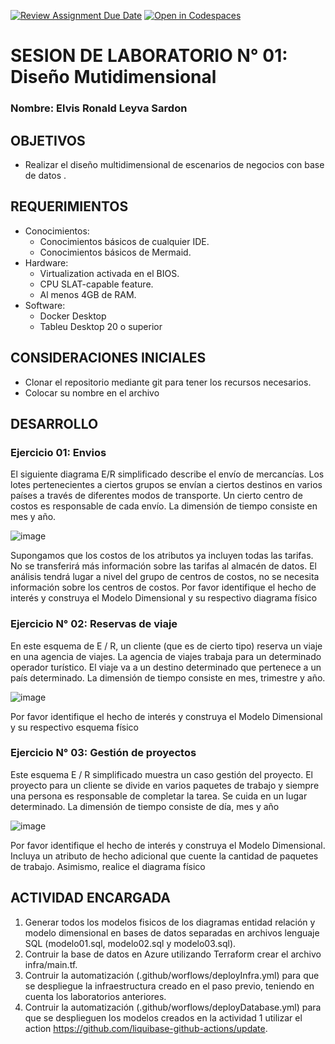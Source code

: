 [![Review Assignment Due Date](https://classroom.github.com/assets/deadline-readme-button-22041afd0340ce965d47ae6ef1cefeee28c7c493a6346c4f15d667ab976d596c.svg)](https://classroom.github.com/a/VYnjZKn-)
[![Open in Codespaces](https://classroom.github.com/assets/launch-codespace-2972f46106e565e64193e422d61a12cf1da4916b45550586e14ef0a7c637dd04.svg)](https://classroom.github.com/open-in-codespaces?assignment_repo_id=19813005)
# SESION DE LABORATORIO N° 01: Diseño Mutidimensional

### Nombre: Elvis Ronald Leyva Sardon

## OBJETIVOS
  * Realizar el diseño multidimensional de escenarios de negocios con base de datos .

## REQUERIMIENTOS
  * Conocimientos: 
    - Conocimientos básicos de cualquier IDE.
    - Conocimientos básicos de Mermaid.
  * Hardware:
    - Virtualization activada en el BIOS.
    - CPU SLAT-capable feature.
    - Al menos 4GB de RAM.
  * Software:
    - Docker Desktop 
    - Tableu Desktop 20 o superior
## CONSIDERACIONES INICIALES
  * Clonar el repositorio mediante git para tener los recursos necesarios.
  * Colocar su nombre en el archivo

    
## DESARROLLO

### Ejercicio 01: Envios

El siguiente diagrama E/R simplificado describe el envío de mercancías. Los lotes pertenecientes a ciertos grupos se 
envían a ciertos destinos en varios países a través de diferentes modos de transporte. Un cierto centro de costos es 
responsable de cada envío. La dimensión de tiempo consiste en mes y año.

![image](assets/329793319-076537b6-dfb7-4b0a-8a72-44484ea93f8e.png)

Supongamos que los costos de los atributos ya incluyen todas las tarifas. No se transferirá más información sobre las tarifas
al almacén de datos. El análisis tendrá lugar a nivel del grupo de centros de costos, no se necesita información sobre los 
centros de costos. 
Por favor identifique el hecho de interés y construya el Modelo Dimensional y su respectivo diagrama físico


### Ejercicio N° 02: Reservas de viaje 

En este esquema de E / R, un cliente (que es de cierto tipo) reserva un viaje en una agencia de viajes. La agencia de viajes 
trabaja para un determinado operador turístico. El viaje va a un destino determinado que pertenece a un país determinado. 
La dimensión de tiempo consiste en mes, trimestre y año.

![image](assets/329793731-2de3ed8a-1280-4f5e-af20-6e2efef8f89e.png)

Por favor identifique el hecho de interés y construya el Modelo Dimensional y su respectivo esquema físico


### Ejercicio N° 03: Gestión de proyectos 

Este esquema E / R simplificado muestra un caso gestión del proyecto. 
El proyecto para un cliente se divide en varios paquetes de trabajo y siempre una persona es responsable de completar la 
tarea. Se cuida en un lugar determinado. 
La dimensión de tiempo consiste de día, mes y año

![image](assets/329794017-45a296a3-59ff-49a1-a9c9-666d033ac4d0.png)

Por favor identifique el hecho de interés y construya el Modelo Dimensional. Incluya un atributo de hecho adicional que 
cuente la cantidad de paquetes de trabajo. Asimismo, realice el diagrama físico

    
## ACTIVIDAD ENCARGADA

1. Generar todos los modelos fisicos de los diagramas entidad relación y modelo dimensional en bases de datos separadas en archivos lenguaje SQL (modelo01.sql, modelo02.sql y modelo03.sql).
2. Contruir la base de datos en Azure utilizando Terraform crear el archivo infra/main.tf.
3. Contruir la automatización (.github/worflows/deployInfra.yml) para que se despliegue la infraestructura creado en el paso previo, teniendo en cuenta los laboratorios anteriores.
4. Contruir la automatización (.github/worflows/deployDatabase.yml) para que se desplieguen los modelos creados en la actividad 1 utilizar el action https://github.com/liquibase-github-actions/update.
